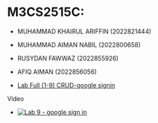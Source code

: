 # M3CS2515C:
- MUHAMMAD KHAIRUL ARIFFIN (2022821444)
- MUHAMMAD AIMAN NABIL (2022800658)
- RUSYDAN FAWWAZ (2022855926)
- AFIQ AIMAN (2022856056)

- [Lab Full (1-9) CRUD-google signin](https://github.com/ipinzr/firebase_demo.git)

Video
- [![Lab 9 - google sign in](https://img.youtube.com/vi/o4UBKcUDAZE/0.jpg)](https://www.youtube.com/watch?v=o4UBKcUDAZEE)



 
